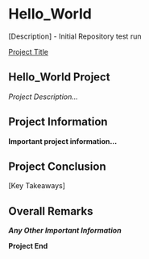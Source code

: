 # Hello_World
[Description] - Initial Repository test run

[Project Title](#Projecttitle-Experiment1)

## Hello_World Project
*Project Description...*
## Project Information
**Important project information...**
## Project Conclusion
[Key Takeaways]

## Overall Remarks
___Any Other Important Information___

**Project End**
